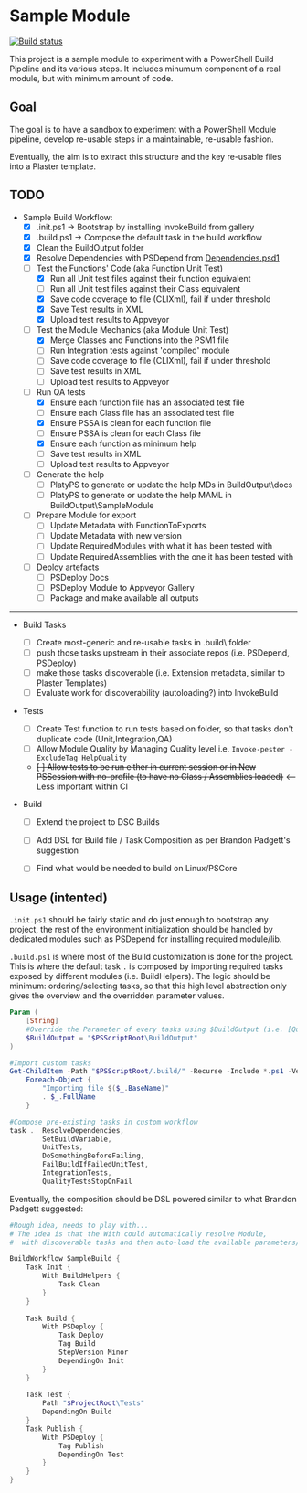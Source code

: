 # Sample Module

[![Build status](https://ci.appveyor.com/api/projects/status/nwjaovie2iqoexf5?svg=true)](https://ci.appveyor.com/project/gaelcolas/samplemodule)

This project is a sample module to experiment with a PowerShell Build Pipeline and its various steps.
It includes minumum component of a real module, but with minimum amount of code.

## Goal

The goal is to have a sandbox to experiment with a PowerShell Module pipeline, develop re-usable steps in a maintainable, re-usable fashion.

Eventually, the aim is to extract this structure and the key re-usable files into a Plaster template.

## TODO
- Sample Build Workflow:
    - [x] .init.ps1  -> Bootstrap by installing InvokeBuild from gallery
    - [x] .build.ps1 -> Compose the default task in the build workflow
    - [x] Clean the BuildOutput folder
    - [x] Resolve Dependencies with PSDepend from [Dependencies.psd1](./Dependencies.psd1)
    - [ ] Test the Functions' Code (aka Function Unit Test)
        - [x] Run all Unit test files against their function equivalent
        - [ ] Run all Unit test files against their Class equivalent
        - [x] Save code coverage to file (CLIXml), fail if under threshold
        - [x] Save Test results in XML
        - [x] Upload test results to Appveyor
    - [ ] Test the Module Mechanics (aka Module Unit Test)
        - [x] Merge Classes and Functions into the PSM1 file
        - [ ] Run Integration tests against 'compiled' module
        - [ ] Save code coverage to file (CLIXml), fail if under threshold
        - [ ] Save test results in XML
        - [ ] Upload test results to Appveyor
    - [ ] Run QA tests
        - [x] Ensure each function file has an associated test file
        - [ ] Ensure each Class file has an associated test file
        - [x] Ensure PSSA is clean for each function file
        - [ ] Ensure PSSA is clean for each Class file
        - [x] Ensure each function as minimum help
        - [ ] Save test results in XML
        - [ ] Upload test results to Appveyor
    - [ ] Generate the help
        - [ ] PlatyPS to generate or update the help MDs in BuildOutput\docs
        - [ ] PlatyPS to generate or update the help MAML in BuildOutput\SampleModule
    - [ ] Prepare Module for export
        - [ ] Update Metadata with FunctionToExports
        - [ ] Update Metadata with new version
        - [ ] Update RequiredModules with what it has been tested with
        - [ ] Update RequiredAssemblies with the one it has been tested with
    - [ ] Deploy artefacts
        - [ ] PSDeploy Docs
        - [ ] PSDeploy Module to Appveyor Gallery
        - [ ] Package and make available all outputs

---------------
- Build Tasks
    - [ ] Create most-generic and re-usable tasks in \.build\ folder
    - [ ] push those tasks upstream in their associate repos (i.e. PSDepend, PSDeploy)
    - [ ] make those tasks discoverable (i.e. Extension metadata, similar to Plaster Templates)
    - [ ] Evaluate work for discoverability (autoloading?) into InvokeBuild

- Tests
    - [ ] Create Test function to run tests based on folder, so that tasks don't duplicate code (Unit,Integration,QA)
    - [ ] Allow Module Quality by Managing Quality level i.e. `Invoke-pester -ExcludeTag HelpQuality` 
    - ~~[ ] Allow tests to be run either in current session or in New PSSession with no-profile (to have no Class / Assemblies loaded)~~ <-- Less important within CI

- Build
    - [ ] Extend the project to DSC Builds
    - [ ] Add DSL for Build file / Task Composition as per Brandon Padgett's suggestion
    - [ ] Find what would be needed to build on Linux/PSCore


## Usage (intented)

`.init.ps1` should be fairly static and do just enough to bootstrap any project, the rest of the environment initialization should be handled by dedicated modules such as PSDepend for installing required module/lib.

`.build.ps1` is where most of the Build customization is done for the project. This is where the default task `.` is composed by importing required tasks exposed by different modules (i.e. BuildHelpers). The logic should be minimum: ordering/selecting tasks, so that this high level abstraction only gives the overview and the overridden parameter values.
```PowerShell
Param (
    [String]
    #Override the Parameter of every tasks using $BuildOutput (i.e. [QualityTests](.build/Pester/QualityTests.pester.build.ps1))
    $BuildOutput = "$PSScriptRoot\BuildOutput"
)

#Import custom tasks
Get-ChildItem -Path "$PSScriptRoot/.build/" -Recurse -Include *.ps1 -Verbose |
    Foreach-Object {
        "Importing file $($_.BaseName)" 
        . $_.FullName 
    }

#Compose pre-existing tasks in custom workflow
task .  ResolveDependencies,
        SetBuildVariable,
        UnitTests, 
        DoSomethingBeforeFailing,
        FailBuildIfFailedUnitTest, 
        IntegrationTests, 
        QualityTestsStopOnFail
```
Eventually, the composition should be DSL powered similar to what Brandon Padgett suggested:

```PowerShell
#Rough idea, needs to play with...
# The idea is that the With could automatically resolve Module, 
#  with discoverable tasks and then auto-load the available parameters/DSL for that task.

BuildWorkflow SampleBuild {
    Task Init {
        With BuildHelpers {
            Task Clean
        }
    }
    
    Task Build {
        With PSDeploy {
            Task Deploy
            Tag Build
            StepVersion Minor
            DependingOn Init
        }
    }
    
    Task Test {
        Path "$ProjectRoot\Tests"
        DependingOn Build
    }
    Task Publish {
        With PSDeploy {
            Tag Publish
            DependingOn Test
        }
    }
}

```
